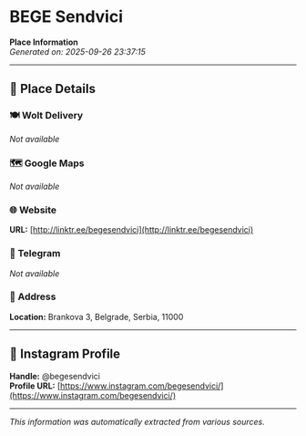 # BEGE Sendvici

**Place Information**  
*Generated on: 2025-09-26 23:37:15*

---

## 📍 Place Details

### 🍽️ Wolt Delivery
*Not available*

### 🗺️ Google Maps
*Not available*

### 🌐 Website
**URL:** [http://linktr.ee/begesendvici](http://linktr.ee/begesendvici)

### 📱 Telegram
*Not available*

### 📍 Address
**Location:** Brankova 3, Belgrade, Serbia, 11000

---

## 🔗 Instagram Profile

**Handle:** @begesendvici  
**Profile URL:** [https://www.instagram.com/begesendvici/](https://www.instagram.com/begesendvici/)

---

*This information was automatically extracted from various sources.*

